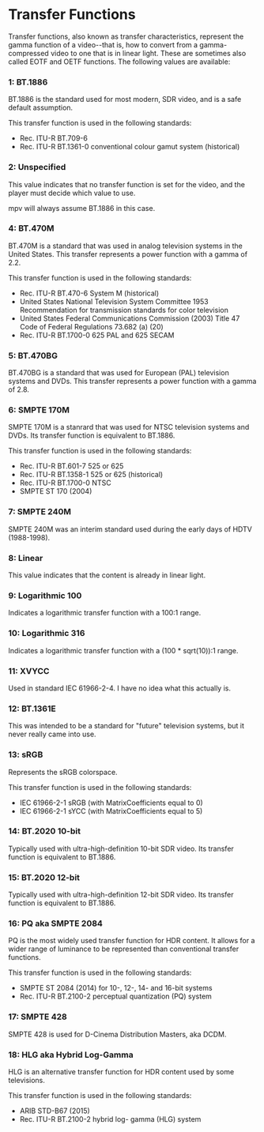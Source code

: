 # Transfer Functions

Transfer functions, also known as transfer characteristics, represent the gamma function of a video--that is, how to convert from a gamma-compressed video to one that is in linear light. These are sometimes also called EOTF and OETF functions. The following values are available:

### 1: BT.1886

BT.1886 is the standard used for most modern, SDR video, and is a safe default assumption.

This transfer function is used in the following standards:

- Rec. ITU-R BT.709-6
- Rec. ITU-R BT.1361-0 conventional
  colour gamut system (historical)

### 2: Unspecified

This value indicates that no transfer function is set for the video, and the player must decide which value to use.

mpv will always assume BT.1886 in this case.

### 4: BT.470M

BT.470M is a standard that was used in analog television systems in the United States. This transfer represents a power function with a gamma of 2.2.

This transfer function is used in the following standards:

- Rec. ITU-R BT.470-6 System M
  (historical)
- United States National Television
  System Committee 1953
  Recommendation for transmission
  standards for color television
- United States Federal Communications
  Commission (2003) Title 47 Code of
  Federal Regulations 73.682 (a) (20)
- Rec. ITU-R BT.1700-0 625 PAL and
  625 SECAM

### 5: BT.470BG

BT.470BG is a standard that was used for European (PAL) television systems and DVDs. This transfer represents a power function with a gamma of 2.8.

### 6: SMPTE 170M

SMPTE 170M is a stanrard that was used for NTSC television systems and DVDs. Its transfer function is equivalent to BT.1886.

This transfer function is used in the following standards:

- Rec. ITU-R BT.601-7 525 or 625
- Rec. ITU-R BT.1358-1 525 or 625
  (historical)
- Rec. ITU-R BT.1700-0 NTSC
- SMPTE ST 170 (2004)

### 7: SMPTE 240M

SMPTE 240M was an interim standard used during the early days of HDTV (1988-1998).

### 8: Linear

This value indicates that the content is already in linear light.

### 9: Logarithmic 100

Indicates a logarithmic transfer function with a 100:1 range.

### 10: Logarithmic 316

Indicates a logarithmic transfer function with a (100 \* sqrt(10)):1 range.

### 11: XVYCC

Used in standard IEC 61966-2-4. I have no idea what this actually is.

### 12: BT.1361E

This was intended to be a standard for "future" television systems, but it never really came into use.

### 13: sRGB

Represents the sRGB colorspace.

This transfer function is used in the following standards:

- IEC 61966-2-1 sRGB (with
  MatrixCoefficients equal to 0)
- IEC 61966-2-1 sYCC (with
  MatrixCoefficients equal to 5)

### 14: BT.2020 10-bit

Typically used with ultra-high-definition 10-bit SDR video. Its transfer function is equivalent to BT.1886.

### 15: BT.2020 12-bit

Typically used with ultra-high-definition 12-bit SDR video. Its transfer function is equivalent to BT.1886.

### 16: PQ aka SMPTE 2084

PQ is the most widely used transfer function for HDR content. It allows for a wider range of luminance to be represented than conventional transfer functions.

This transfer function is used in the following standards:

- SMPTE ST 2084 (2014) for 10-, 12-,
  14- and 16-bit systems
- Rec. ITU-R BT.2100-2 perceptual
  quantization (PQ) system

### 17: SMPTE 428

SMPTE 428 is used for D-Cinema Distribution Masters, aka DCDM.

### 18: HLG aka Hybrid Log-Gamma

HLG is an alternative transfer function for HDR content used by some televisions.

This transfer function is used in the following standards:

- ARIB STD-B67 (2015)
- Rec. ITU-R BT.2100-2 hybrid log-
  gamma (HLG) system
